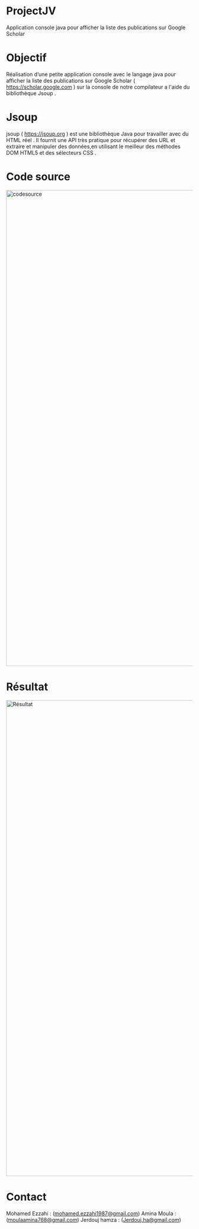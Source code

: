 # ProjectJV
Application console java pour afficher la liste des publications sur Google Scholar

# Objectif

Réalisation d’une petite application console avec le langage java pour afficher la liste des publications sur Google Scholar ( https://scholar.google.com ) sur la console de notre compilateur a l'aide du bibliothèque Jsoup .

# Jsoup

jsoup ( https://jsoup.org ) est une bibliothèque Java pour travailler avec du HTML réel . Il fournit une API très pratique pour récupérer des URL et extraire et manipuler des données,en utilisant le meilleur des méthodes DOM HTML5  et des sélecteurs CSS .

# Code source 

<img width="1280" alt="codesource" src="https://user-images.githubusercontent.com/72217871/101993493-76865c80-3cbb-11eb-9f72-e0c894f94592.png">

# Résultat

<img width="1280" alt="Résultat" src="https://user-images.githubusercontent.com/72217871/101993581-0926fb80-3cbc-11eb-8df5-0f8e5ff541a0.png">

# Contact

  Mohamed Ezzahi : (mohamed.ezzahi1987@gmail.com)
  Amina Moula : (moulaamina768@gmail.com)
  Jerdouj hamza : (Jerdouj.ha@gmail.com)
  
  



